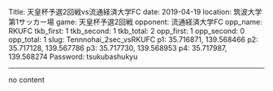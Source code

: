 Title: 天皇杯予選2回戦vs流通経済大学FC
date: 2019-04-19
location: 筑波大学第1サッカー場
game: 天皇杯予選2回戦
opponent: 流通経済大学FC
opp_name: RKUFC
tkb_first: 1
tkb_second: 1
tkb_total: 2
opp_first: 1
opp_second: 0
opp_total: 1
slug: Tennnohai_2sec_vsRKUFC
p1: 35.716871, 139.568466
p2: 35.717128, 139.567786
p3: 35.717730, 139.568953
p4: 35.717987, 139.568274
Password: tsukubashukyu



---
no content
